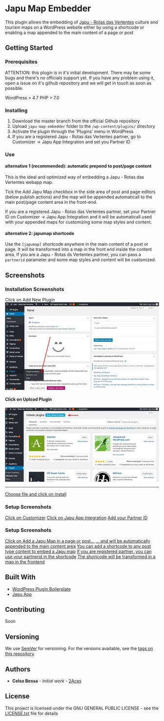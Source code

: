 # Japu Map Embedder

This plugin allows the embedding of [Japu - Rotas das Vertentes](https://www.japuapp.com.br) culture and tourism maps on a WordPress website either by using a shortcode or enabling a map appended to the main content of a page or post

## Getting Started

### Prerequisites

ATTENTION: this plugin is in it's initial development. There may be some bugs and there's no officials support yet. If you have any problem using it, open a issue on it's github repository and we will get in touch as soon as possible.

WordPress  > 4.7
PHP > 7.0

### Installing

1. Download the master branch from the official Github repository
2. Upload `japu-map-embedder` folder to the `/wp-content/plugins/` directory
3. Activate the plugin through the 'Plugins' menu in WordPress
4. If you are a registered Japu - Rotas das Vertentes partner, go to Customizer -> Japu App Integration and set you Partner ID

### Use

#### alternative 1 (recommended): automatic prepend to post/page content

This is the ideal and optimized way of embedding a Japu - Rotas das Vertentes webapp map.

Tick the Add Japu Map checkbox in the side area of post and page editors (below publish actions) and the map  will be appended automaticall to the main post/page content area in the front-end.

If you are a registered Japu - Rotas das Vertentes partner, set your Partner ID on Customizer -> Japu App Integration and it will be automaticall used with your appended maps for customizing some map styles and content.

#### alternative 2: japumap shortcode

Use the `[japumap]` shortcode anywhere in the main content of a post or page. It will be transformed into a map in the front end inside the content area. If you are a  Japu - Rotas ds Vertentes partner, you can pass a `partnerid` parameter and some map styles and content will be customized.

## Screenshots

### Installation Screenshots

Click on Add New Plugin
![Click on Add New Plugin][Click on Add New Plugin]

#### Click on Upload Plugin
![Click on Upload Plugin][Click on Upload Plugin]

[Click on Add New Plugin]: ./screenshot-4.jpg
[Click on Upload Plugin]: ./screenshot-5.jpg

-----
[Choose file and click on install](./screenshot-6.jpg)

### Setup Screenshots
[Click on Customizer](./screenshot-7.jpg)
[Click on Japu App Integration](./screenshot-8.jpg)
[Add your Partner ID](./screenshot-9.jpg)

### Setup Screenshots
[Click on Add a Japu Map in a page or post...](./screenshot-10.jpg)
[... and will be automatically appended to the main content area](./screenshot-11.jpg)
[You can add a shortcode to any post type content to embed a Japu map](./screenshot-12.jpg)
[If you are registered partner, you can use your partnerid in the shortcode](./screenshot-13.jpg)
[The shortcode will be transformed in a map in the frontend](./screenshot-14.jpg)

## Built With

* [WordPress Plugin Boilerplate](https://github.com/DevinVinson/WordPress-Plugin-Boilerplate)
* [Japu App](https://www.japuapp.com.br/)

## Contributing

Soon

## Versioning

We use [SemVer](http://semver.org/) for versioning. For the versions available, see the [tags on this repository](https://github.com/2aces/japu-map-embedder/tags).

## Authors

* **Celso Bessa** - *Initial work* - [2Aces](https://github.com/2aces/)

## License

This project is licensed under the GNU GENERAL PUBLIC LICENSE - see the [LICENSE.txt](LICENSE.txt) file for details